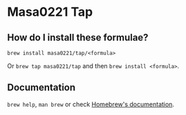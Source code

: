 # Masa0221 Tap

## How do I install these formulae?

`brew install masa0221/tap/<formula>`

Or `brew tap masa0221/tap` and then `brew install <formula>`.

## Documentation

`brew help`, `man brew` or check [Homebrew's documentation](https://docs.brew.sh).
